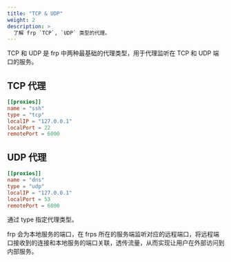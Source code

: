 ```yaml
---
title: "TCP & UDP"
weight: 2
description: >
  了解 frp `TCP`, `UDP` 类型的代理。
---
```


TCP 和 UDP 是 frp 中两种最基础的代理类型，用于代理监听在 TCP 和 UDP 端口的服务。

## TCP 代理

```toml
[[proxies]]
name = "ssh"
type = "tcp"
localIP = "127.0.0.1"
localPort = 22
remotePort = 6000
```

## UDP 代理

```toml
[[proxies]]
name = "dns"
type = "udp"
localIP = "127.0.0.1"
localPort = 53
remotePort = 6000
```

通过 type 指定代理类型。

frp 会为本地服务的端口，在 frps 所在的服务端监听对应的远程端口，将远程端口接收到的连接和本地服务的端口关联，透传流量，从而实现让用户在外部访问到内部服务。
